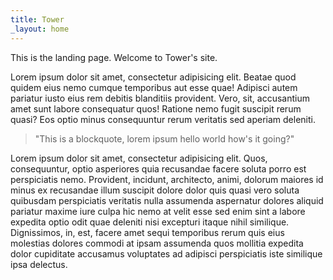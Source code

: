 ```yaml
---
title: Tower
_layout: home
---
```


This is the landing page. Welcome to Tower's site.

Lorem ipsum dolor sit amet, consectetur adipisicing elit. Beatae quod quidem eius nemo cumque temporibus aut esse quae! Adipisci autem pariatur iusto eius rem debitis blanditiis provident. Vero, sit, accusantium amet sunt labore consequatur quos! Ratione nemo fugit suscipit rerum quasi? Eos optio minus consequuntur rerum veritatis sed aperiam deleniti.

> "This is a blockquote, lorem ipsum hello world how's it going?"

Lorem ipsum dolor sit amet, consectetur adipisicing elit. Quos, consequuntur, optio asperiores quia recusandae facere soluta porro est perspiciatis nemo. Provident, incidunt, architecto, animi, dolorum maiores id minus ex recusandae illum suscipit dolore dolor quis quasi vero soluta quibusdam perspiciatis veritatis nulla assumenda aspernatur dolores aliquid pariatur maxime iure culpa hic nemo at velit esse sed enim sint a labore expedita optio odit quae deleniti nisi excepturi itaque nihil similique. Dignissimos, in, est, facere amet sequi temporibus rerum quis eius molestias dolores commodi at ipsam assumenda quos mollitia expedita dolor cupiditate accusamus voluptates ad adipisci perspiciatis iste similique ipsa delectus.

